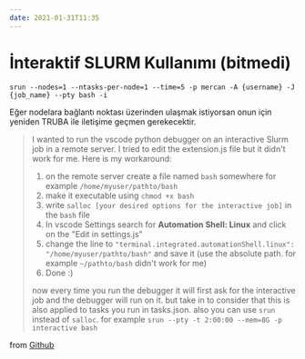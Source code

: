 ```yaml
---
date: 2021-01-31T11:35
---
```


# İnteraktif SLURM Kullanımı (bitmedi)



`srun --nodes=1 --ntasks-per-node=1 --time=5 -p mercan -A {username} -J {job_name} --pty bash -i`

Eğer nodelara bağlantı noktası üzerinden ulaşmak istiyorsan onun için yeniden TRUBA ile iletişime geçmen gerekecektir.

> I wanted to run the vscode python debugger on an interactive Slurm job in a remote server. I tried to edit the extension.js file but it didn't work for me.
> Here is my workaround:
> 
> 1. on the remote server create a file named `bash` somewhere for example `/home/myuser/pathto/bash`
> 2. make it executable using `chmod +x bash`
> 3. write `salloc [your desired options for the interactive job]` in the `bash` file
> 4. In vscode Settings search for **Automation Shell: Linux** and click on the "Edit in settings.js"
> 5. change the line to `"terminal.integrated.automationShell.linux": "/home/myuser/pathto/bash"` and save it  (use the absolute path. for example `~/pathto/bash` didn't work for me)
> 6. Done :)
> 
> now every time you run the debugger it will first ask for the interactive job and the debugger will run on it. but take in to consider that this is also applied to tasks you run in tasks.json.
> also you can use `srun` instead of `salloc`. for example `srun --pty -t 2:00:00 --mem=8G -p interactive bash`

from [Github](https://github.com/microsoft/vscode-remote-release/issues/1722#issuecomment-745571164)

